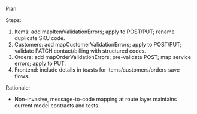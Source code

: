 Plan

Steps:
1) Items: add mapItemValidationErrors; apply to POST/PUT; rename duplicate SKU code.
2) Customers: add mapCustomerValidationErrors; apply to POST/PUT; validate PATCH contact/billing with structured codes.
3) Orders: add mapOrderValidationErrors; pre-validate POST; map service errors; apply to PUT.
4) Frontend: include details in toasts for items/customers/orders save flows.

Rationale:
- Non-invasive, message-to-code mapping at route layer maintains current model contracts and tests.

